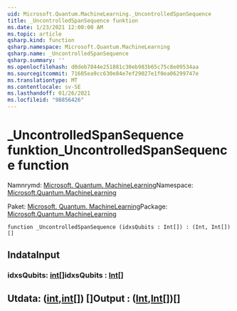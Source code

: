 ```yaml
---
uid: Microsoft.Quantum.MachineLearning._UncontrolledSpanSequence
title: _UncontrolledSpanSequence funktion
ms.date: 1/23/2021 12:00:00 AM
ms.topic: article
qsharp.kind: function
qsharp.namespace: Microsoft.Quantum.MachineLearning
qsharp.name: _UncontrolledSpanSequence
qsharp.summary: ''
ms.openlocfilehash: d0deb7844e251881c30eb983b65c75c8e09534aa
ms.sourcegitcommit: 71605ea9cc630e84e7ef29027e1f0ea06299747e
ms.translationtype: MT
ms.contentlocale: sv-SE
ms.lasthandoff: 01/26/2021
ms.locfileid: "98856426"
---
```

# <a name="_uncontrolledspansequence-function"></a><span data-ttu-id="8ebff-102">_UncontrolledSpanSequence funktion</span><span class="sxs-lookup"><span data-stu-id="8ebff-102">_UncontrolledSpanSequence function</span></span>

<span data-ttu-id="8ebff-103">Namnrymd: [Microsoft. Quantum. MachineLearning](xref:Microsoft.Quantum.MachineLearning)</span><span class="sxs-lookup"><span data-stu-id="8ebff-103">Namespace: [Microsoft.Quantum.MachineLearning](xref:Microsoft.Quantum.MachineLearning)</span></span>

<span data-ttu-id="8ebff-104">Paket: [Microsoft. Quantum. MachineLearning](https://nuget.org/packages/Microsoft.Quantum.MachineLearning)</span><span class="sxs-lookup"><span data-stu-id="8ebff-104">Package: [Microsoft.Quantum.MachineLearning](https://nuget.org/packages/Microsoft.Quantum.MachineLearning)</span></span>




```qsharp
function _UncontrolledSpanSequence (idxsQubits : Int[]) : (Int, Int[])[]
```


## <a name="input"></a><span data-ttu-id="8ebff-105">Indata</span><span class="sxs-lookup"><span data-stu-id="8ebff-105">Input</span></span>

### <a name="idxsqubits--int"></a><span data-ttu-id="8ebff-106">idxsQubits: [int](xref:microsoft.quantum.lang-ref.int)[]</span><span class="sxs-lookup"><span data-stu-id="8ebff-106">idxsQubits : [Int](xref:microsoft.quantum.lang-ref.int)[]</span></span>





## <a name="output--intint"></a><span data-ttu-id="8ebff-107">Utdata: ([int](xref:microsoft.quantum.lang-ref.int),[int](xref:microsoft.quantum.lang-ref.int)[]) []</span><span class="sxs-lookup"><span data-stu-id="8ebff-107">Output : ([Int](xref:microsoft.quantum.lang-ref.int),[Int](xref:microsoft.quantum.lang-ref.int)[])[]</span></span>

